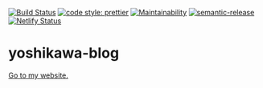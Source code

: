[![Build Status](https://travis-ci.com/yoshikawa/yoshikawa-blog.svg?branch=master)](https://travis-ci.com/yoshikawa/yoshikawa-blog) [![code style: prettier](https://img.shields.io/badge/code_style-prettier-ff69b4.svg?style=flat-square)](https://github.com/prettier/prettier) [![Maintainability](https://api.codeclimate.com/v1/badges/01ba04a0dbd8025ac897/maintainability)](https://codeclimate.com/github/yoshikawa/yoshikawa-blog/maintainability) [![semantic-release](https://img.shields.io/badge/%20%20%F0%9F%93%A6%F0%9F%9A%80-semantic--release-e10079.svg)](https://github.com/semantic-release/semantic-release) [![Netlify Status](https://api.netlify.com/api/v1/badges/d043b918-8914-4428-b442-e49558687840/deploy-status)](https://app.netlify.com/sites/yoshikawa/deploys)

# yoshikawa-blog

[Go to my website.](https://yoshikawa.dev)
